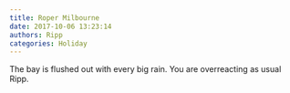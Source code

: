 ```yaml
---
title: Roper Milbourne
date: 2017-10-06 13:23:14
authors: Ripp
categories: Holiday
---
```


 The bay is flushed out with every big rain. You are overreacting as usual Ripp.